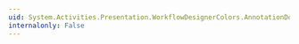 ```yaml
---
uid: System.Activities.Presentation.WorkflowDesignerColors.AnnotationDockButtonColorKey
internalonly: False
---
```

